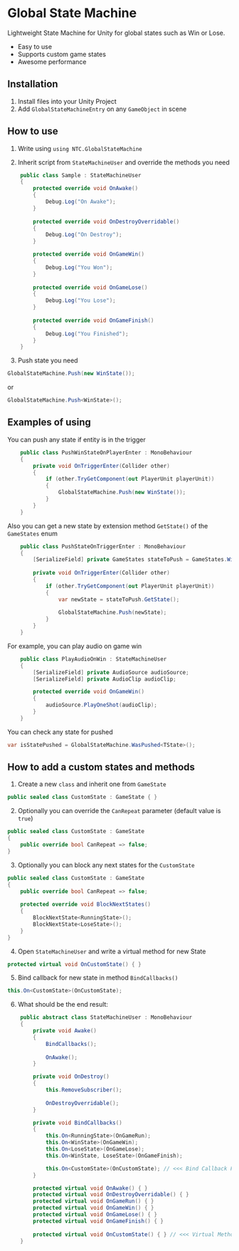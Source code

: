 # Global State Machine

Lightweight State Machine for Unity for global states such as Win or Lose.
* Easy to use
* Supports custom game states
* Awesome performance

## Installation

1. Install files into your Unity Project
2. Add `GlobalStateMachineEntry` on any `GameObject` in scene

## How to use

1. Write using `using NTC.GlobalStateMachine`

2. Inherit script from `StateMachineUser` and override the methods you need

```csharp
    public class Sample : StateMachineUser
    {
        protected override void OnAwake()
        {
            Debug.Log("On Awake");
        }
        
        protected override void OnDestroyOverridable()
        {
            Debug.Log("On Destroy");
        }

        protected override void OnGameWin()
        {
            Debug.Log("You Won");
        }
        
        protected override void OnGameLose()
        {
            Debug.Log("You Lose");
        }
        
        protected override void OnGameFinish()
        {
            Debug.Log("You Finished");
        }
    }
```

3. Push state you need

```csharp
GlobalStateMachine.Push(new WinState());
```
or
```csharp
GlobalStateMachine.Push<WinState>();
```

## Examples of using

You can push any state if entity is in the trigger

```csharp
    public class PushWinStateOnPlayerEnter : MonoBehaviour
    {
        private void OnTriggerEnter(Collider other)
        {
            if (other.TryGetComponent(out PlayerUnit playerUnit))
            {
                GlobalStateMachine.Push(new WinState());
            }
        }
    }
```

Also you can get a new state by extension method `GetState()` of the `GameStates` enum

```csharp
    public class PushStateOnTriggerEnter : MonoBehaviour
    {
        [SerializeField] private GameStates stateToPush = GameStates.Win;
        
        private void OnTriggerEnter(Collider other)
        {
            if (other.TryGetComponent(out PlayerUnit playerUnit))
            {
                var newState = stateToPush.GetState();
                
                GlobalStateMachine.Push(newState);
            }
        }
    }
```

For example, you can play audio on game win

```csharp
    public class PlayAudioOnWin : StateMachineUser
    {
        [SerializeField] private AudioSource audioSource;
        [SerializeField] private AudioClip audioClip;

        protected override void OnGameWin()
        {
            audioSource.PlayOneShot(audioClip);
        }
    }
```

You can check any state for pushed

```csharp
var isStatePushed = GlobalStateMachine.WasPushed<TState>();
```

## How to add a custom states and methods

1. Create a new `class` and inherit one from `GameState`

```csharp
public sealed class CustomState : GameState { }
```

2. Optionally you can override the `CanRepeat` parameter (default value is `true`)

```csharp
public sealed class CustomState : GameState 
{
    public override bool CanRepeat => false;
}
```

3. Optionally you can block any next states for the `CustomState`

```csharp
public sealed class CustomState : GameState
{
    public override bool CanRepeat => false;
    
    protected override void BlockNextStates()
    {
        BlockNextState<RunningState>();
        BlockNextState<LoseState>();
    }
}
```

4. Open `StateMachineUser` and write a virtual method for new State 

```csharp
protected virtual void OnCustomState() { }
```

5. Bind callback for new state in method `BindCallbacks()`

```csharp
this.On<CustomState>(OnCustomState);
```

6. What should be the end result:

```csharp
    public abstract class StateMachineUser : MonoBehaviour
    {
        private void Awake()
        {
            BindCallbacks();
            
            OnAwake();
        }

        private void OnDestroy()
        {
            this.RemoveSubscriber();
            
            OnDestroyOverridable();
        }

        private void BindCallbacks()
        {
            this.On<RunningState>(OnGameRun);
            this.On<WinState>(OnGameWin);
            this.On<LoseState>(OnGameLose);
            this.On<WinState, LoseState>(OnGameFinish);

            this.On<CustomState>(OnCustomState); // <<< Bind Callback For The New Custom State
        }

        protected virtual void OnAwake() { }
        protected virtual void OnDestroyOverridable() { }
        protected virtual void OnGameRun() { }
        protected virtual void OnGameWin() { }
        protected virtual void OnGameLose() { }
        protected virtual void OnGameFinish() { }
        
        protected virtual void OnCustomState() { } // <<< Virtual Method For The New Custom State
    }
```
